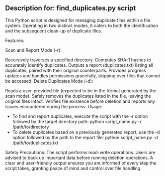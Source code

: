Description for: find_duplicates.py script
----------------------------------------------------------------------------------------------------------------------

This Python script is designed for managing duplicate files within a file system. 
Operating in two distinct modes, it caters to both the identification and the subsequent clean-up of duplicate files.

Features:

Scan and Report Mode (-r):

Recursively traverses a specified directory.
Computes SHA-1 hashes to accurately identify duplicates.
Outputs a report (duplicates.txt) listing all duplicates, paired with their original counterparts.
Provides progress updates and handles permissions gracefully, skipping over files that cannot be accessed.
Delete Duplicates Mode (-d):

Reads a user-provided file (expected to be in the format generated by the scan mode).
Safely removes the duplicates listed in the file, leaving the original files intact.
Verifies file existence before deletion and reports any issues encountered during the process.
Usage:
- To find and report duplicates, execute the script with the -r option followed by the target directory path:
  python script_name.py -r /path/to/directory
- To delete duplicates based on a previously generated report, use the -d option followed by the path to the report file:
  python script_name.py -d /path/to/duplicates.txt

Safety Precautions:
The script performs read-write operations. Users are advised to back up important data before running deletion operations.
A clear and user-friendly output ensures you are informed of every step the script takes, granting peace of mind and control over file handling.
